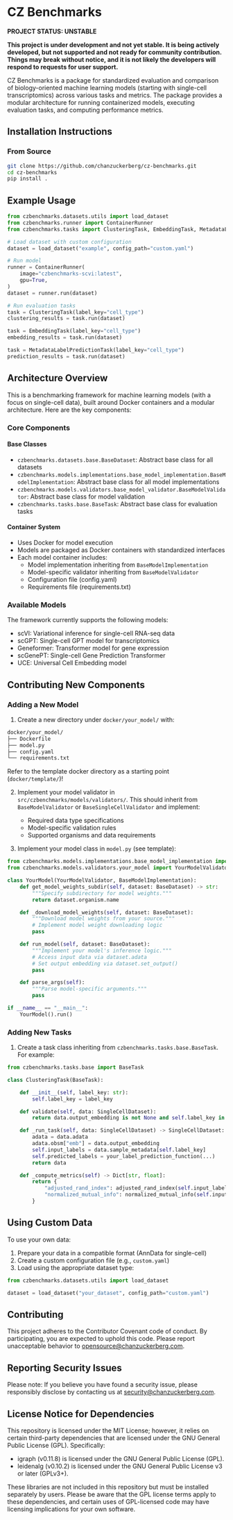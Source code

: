 # CZ Benchmarks

**PROJECT STATUS: UNSTABLE**

**This project is under development and not yet stable. It is being actively developed, but not supported and not ready for community contribution. Things may break without notice, and it is not likely the developers will respond to requests for user support.**

CZ Benchmarks is a package for standardized evaluation and comparison of biology-oriented machine learning models (starting with single-cell transcriptomics) across various tasks and metrics. The package provides a modular architecture for running containerized models, executing evaluation tasks, and computing performance metrics.

## Installation Instructions

### From Source

```bash
git clone https://github.com/chanzuckerberg/cz-benchmarks.git
cd cz-benchmarks
pip install .
```

## Example Usage

```python
from czbenchmarks.datasets.utils import load_dataset
from czbenchmarks.runner import ContainerRunner
from czbenchmarks.tasks import ClusteringTask, EmbeddingTask, MetadataLabelPredictionTask

# Load dataset with custom configuration
dataset = load_dataset("example", config_path="custom.yaml")

# Run model
runner = ContainerRunner(
    image="czbenchmarks-scvi:latest",
    gpu=True,
)
dataset = runner.run(dataset)

# Run evaluation tasks
task = ClusteringTask(label_key="cell_type")
clustering_results = task.run(dataset)

task = EmbeddingTask(label_key="cell_type")
embedding_results = task.run(dataset)

task = MetadataLabelPredictionTask(label_key="cell_type")
prediction_results = task.run(dataset)
```

## Architecture Overview

This is a benchmarking framework for machine learning models (with a focus on single-cell data), built around Docker containers and a modular architecture. Here are the key components:

### Core Components

#### Base Classes

- `czbenchmarks.datasets.base.BaseDataset`: Abstract base class for all datasets
- `czbenchmarks.models.implementations.base_model_implementation.BaseModelImplementation`: Abstract base class for all model implementations
- `czbenchmarks.models.validators.base_model_validator.BaseModelValidator`: Abstract base class for model validation
- `czbenchmarks.tasks.base.BaseTask`: Abstract base class for evaluation tasks

#### Container System

- Uses Docker for model execution
- Models are packaged as Docker containers with standardized interfaces
- Each model container includes:
  - Model implementation inheriting from `BaseModelImplementation`
  - Model-specific validator inheriting from `BaseModelValidator`
  - Configuration file (config.yaml)
  - Requirements file (requirements.txt)

### Available Models

The framework currently supports the following models:

- scVI: Variational inference for single-cell RNA-seq data
- scGPT: Single-cell GPT model for transcriptomics
- Geneformer: Transformer model for gene expression
- scGenePT: Single-cell Gene Prediction Transformer
- UCE: Universal Cell Embedding model

## Contributing New Components

### Adding a New Model

1. Create a new directory under `docker/your_model/` with:

```markdown
docker/your_model/
├── Dockerfile
├── model.py
├── config.yaml
└── requirements.txt
```

Refer to the template docker directory as a starting point (`docker/template/`)!

2. Implement your model validator in `src/czbenchmarks/models/validators/`. This should inherit from `BaseModelValidator` or `BaseSingleCellValidator` and implement:
   - Required data type specifications
   - Model-specific validation rules
   - Supported organisms and data requirements

3. Implement your model class in `model.py` (see template):

```python
from czbenchmarks.models.implementations.base_model_implementation import BaseModelImplementation
from czbenchmarks.models.validators.your_model import YourModelValidator

class YourModel(YourModelValidator, BaseModelImplementation):
    def get_model_weights_subdir(self, dataset: BaseDataset) -> str:
        """Specify subdirectory for model weights."""
        return dataset.organism.name

    def _download_model_weights(self, dataset: BaseDataset):
        """Download model weights from your source."""
        # Implement model weight downloading logic
        pass

    def run_model(self, dataset: BaseDataset):
        """Implement your model's inference logic."""
        # Access input data via dataset.adata
        # Set output embedding via dataset.set_output()
        pass

    def parse_args(self):
        """Parse model-specific arguments."""
        pass

if __name__ == "__main__":
    YourModel().run()
```

### Adding New Tasks

1. Create a task class inheriting from `czbenchmarks.tasks.base.BaseTask`. For example:

```python
from czbenchmarks.tasks.base import BaseTask

class ClusteringTask(BaseTask):

    def __init__(self, label_key: str):
        self.label_key = label_key

    def validate(self, data: SingleCellDataset):
        return data.output_embedding is not None and self.label_key in data.sample_metadata.columns

    def _run_task(self, data: SingleCellDataset) -> SingleCellDataset:
        adata = data.adata
        adata.obsm["emb"] = data.output_embedding
        self.input_labels = data.sample_metadata[self.label_key]
        self.predicted_labels = your_label_prediction_function(...)
        return data

    def _compute_metrics(self) -> Dict[str, float]:
        return {
            "adjusted_rand_index": adjusted_rand_index(self.input_labels, self.predicted_labels),
            "normalized_mutual_info": normalized_mutual_info(self.input_labels, self.predicted_labels),
        }
```

## Using Custom Data

To use your own data:

1. Prepare your data in a compatible format (AnnData for single-cell)
2. Create a custom configuration file (e.g., `custom.yaml`)
3. Load using the appropriate dataset type:

```python
from czbenchmarks.datasets.utils import load_dataset

dataset = load_dataset("your_dataset", config_path="custom.yaml")
```

## Contributing
This project adheres to the Contributor Covenant code of conduct. By participating, you are expected to uphold this code. Please report unacceptable behavior to opensource@chanzuckerberg.com.

## Reporting Security Issues
Please note: If you believe you have found a security issue, please responsibly disclose by contacting us at security@chanzuckerberg.com.

## License Notice for Dependencies
This repository is licensed under the MIT License; however, it relies on certain third-party dependencies that are licensed under the GNU General Public License (GPL). Specifically:
- igraph (v0.11.8) is licensed under the GNU General Public License (GPL).
- leidenalg (v0.10.2) is licensed under the GNU General Public License v3 or later (GPLv3+).

These libraries are not included in this repository but must be installed separately by users. Please be aware that the GPL license terms apply to these dependencies, and certain uses of GPL-licensed code may have licensing implications for your own software.